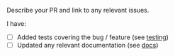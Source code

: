 Describe your PR and link to any relevant issues. 

I have:
 - [ ] Added tests covering the bug / feature (see [testing](https://github.com/Morkow/gqlgen/blob/master/TESTING.md))
 - [ ] Updated any relevant documentation (see [docs](https://github.com/Morkow/gqlgen/tree/master/docs/content))
